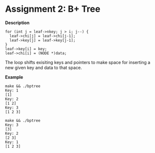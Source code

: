 # Assignment 2: B+ Tree

**Description**
```
for (int j = leaf->nkey; j > i; j--) {
  leaf->chi[j] = leaf->chi[j-1];
  leaf->key[j] = leaf->key[j-1];
}
leaf->key[i] = key;
leaf->chi[i] = (NODE *)data;
```

The loop shifts exisiting keys and pointers to make space for inserting a new given key and data to that space.

**Example**
```
make && ./bptree
Key: 1
[1]
Key: 2
[1 2]
Key: 3
[1 2 3]
```

```
make && ./bptree
Key: 3
[3]
Key: 2
[2 3]
Key: 1
[1 2 3]
```
